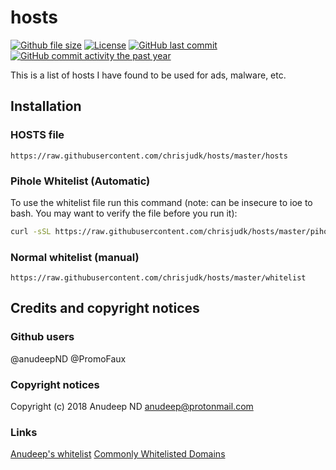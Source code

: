 # hosts

[![Github file size](https://img.shields.io/github/size/chrisjudk/hosts/hosts.svg?label=hosts+file+size)](github.com/chrisjudk/hosts/blob/master/hosts)
[![License](https://img.shields.io/github/license/chrisjudk/hosts.svg)](https://github.com/chrisjudk/hosts/blob/master/LICENSE)
[![GitHub last commit](https://img.shields.io/github/last-commit/chrisjudk/hosts.svg)](https://github.com/chrisjudk/hosts/commits/master)
[![GitHub commit activity the past year](https://img.shields.io/github/commit-activity/y/chrisjudk/hosts.svg)](https://github.com/chrisjudk/hosts/graphs/commit-activity)

This is a list of hosts I have found to be used for ads, malware, etc.
## Installation
### HOSTS file
``` https://raw.githubusercontent.com/chrisjudk/hosts/master/hosts ```

### Pihole Whitelist (Automatic)
To use the whitelist file run this command (note: can be insecure to ioe to bash. You may want to verify the file before you run it):
``` bash
curl -sSL https://raw.githubusercontent.com/chrisjudk/hosts/master/pihole/whitelist.sh | bash
```

### Normal whitelist (manual)
``` https://raw.githubusercontent.com/chrisjudk/hosts/master/whitelist ```

## Credits and copyright notices
### Github users
@anudeepND
@PromoFaux

### Copyright notices

Copyright (c) 2018 Anudeep ND <anudeep@protonmail.com>

### Links
[Anudeep's whitelist](https://github.com/anudeepND/whitelist)
[Commonly Whitelisted Domains](https://discourse.pi-hole.net/t/commonly-whitelisted-domains/212)
